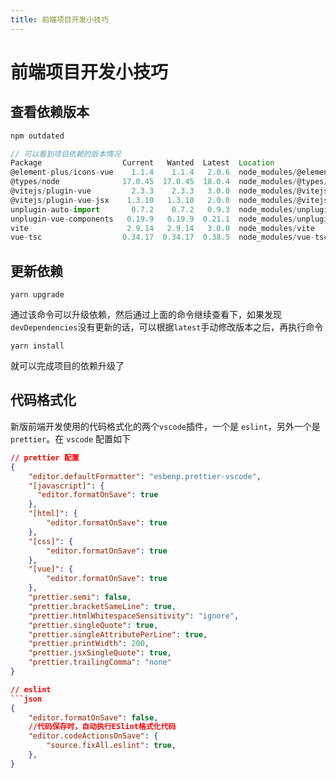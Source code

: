 ```yaml
---
title: 前端项目开发小技巧
---
```


# 前端项目开发小技巧

## 查看依赖版本

```javascript
npm outdated

// 可以看到项目依赖的版本情况
Package                  Current   Wanted  Latest  Location                              Depended by
@element-plus/icons-vue    1.1.4    1.1.4   2.0.6  node_modules/@element-plus/icons-vue  catchadmin-pro
@types/node              17.0.45  17.0.45  18.0.4  node_modules/@types/node              catchadmin-pro
@vitejs/plugin-vue         2.3.3    2.3.3   3.0.0  node_modules/@vitejs/plugin-vue       catchadmin-pro
@vitejs/plugin-vue-jsx    1.3.10   1.3.10   2.0.0  node_modules/@vitejs/plugin-vue-jsx   catchadmin-pro
unplugin-auto-import       0.7.2    0.7.2   0.9.3  node_modules/unplugin-auto-import     catchadmin-pro
unplugin-vue-components   0.19.9   0.19.9  0.21.1  node_modules/unplugin-vue-components  catchadmin-pro
vite                      2.9.14   2.9.14   3.0.0  node_modules/vite                     catchadmin-pro
vue-tsc                  0.34.17  0.34.17  0.38.5  node_modules/vue-tsc                  catchadmin-pro
```

## 更新依赖

```
yarn upgrade
```

通过该命令可以升级依赖，然后通过上面的命令继续查看下，如果发现`devDependencies`没有更新的话，可以根据`latest`手动修改版本之后，再执行命令

```
yarn install
```

就可以完成项目的依赖升级了

## 代码格式化

新版前端开发使用的代码格式化的两个`vscode`插件，一个是 `eslint`，另外一个是 `prettier`。在 `vscode` 配置如下

````json
// prettier 配置
{
    "editor.defaultFormatter": "esbenp.prettier-vscode",
    "[javascript]": {
      "editor.formatOnSave": true
    },
    "[html]": {
        "editor.formatOnSave": true
    },
    "[css]": {
        "editor.formatOnSave": true
    },
    "[vue]": {
        "editor.formatOnSave": true
    },
    "prettier.semi": false,
    "prettier.bracketSameLine": true,
    "prettier.htmlWhitespaceSensitivity": "ignore",
    "prettier.singleQuote": true,
    "prettier.singleAttributePerLine": true,
    "prettier.printWidth": 200,
    "prettier.jsxSingleQuote": true,
    "prettier.trailingComma": "none"
}

// eslint
```json
{
    "editor.formatOnSave": false,
    //代码保存时，自动执行ESlint格式化代码
    "editor.codeActionsOnSave": {
        "source.fixAll.eslint": true,
    },
}
````
